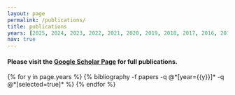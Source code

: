 ```yaml
---
layout: page
permalink: /publications/
title: publications
years: [2025, 2024, 2023, 2022, 2021, 2020, 2019, 2018, 2017, 2016, 2015]
nav: true
---
```


<div class="publications">
<h4>Please visit the <a href="https://scholar.google.com/citations?user=dMK8VBkAAAAJ&hl=en">Google Scholar Page</a> for full publications.</h4>
{% for y in page.years %}
{% bibliography -f papers -q @*[year={{y}}]* -q @*[selected=true]* %}
{% endfor %}

</div>
